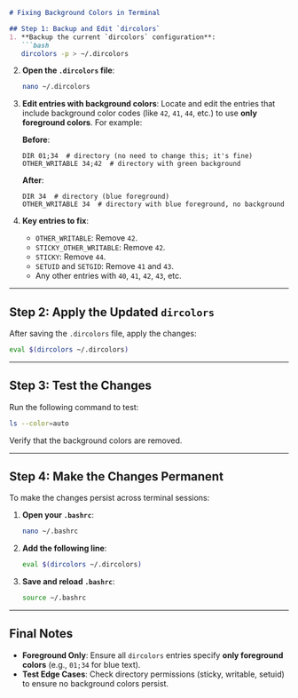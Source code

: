```markdown
# Fixing Background Colors in Terminal

## Step 1: Backup and Edit `dircolors`
1. **Backup the current `dircolors` configuration**:
   ```bash
   dircolors -p > ~/.dircolors
   ```

2. **Open the `.dircolors` file**:
   ```bash
   nano ~/.dircolors
   ```

3. **Edit entries with background colors**:
   Locate and edit the entries that include background color codes (like `42`, `41`, `44`, etc.) to use **only foreground colors**. For example:

   **Before**:
   ```plaintext
   DIR 01;34  # directory (no need to change this; it's fine)
   OTHER_WRITABLE 34;42  # directory with green background
   ```

   **After**:
   ```plaintext
   DIR 34  # directory (blue foreground)
   OTHER_WRITABLE 34  # directory with blue foreground, no background
   ```

4. **Key entries to fix**:
   - `OTHER_WRITABLE`: Remove `42`.
   - `STICKY_OTHER_WRITABLE`: Remove `42`.
   - `STICKY`: Remove `44`.
   - `SETUID` and `SETGID`: Remove `41` and `43`.
   - Any other entries with `40`, `41`, `42`, `43`, etc.

---

## Step 2: Apply the Updated `dircolors`
After saving the `.dircolors` file, apply the changes:
```bash
eval $(dircolors ~/.dircolors)
```

---

## Step 3: Test the Changes
Run the following command to test:
```bash
ls --color=auto
```
Verify that the background colors are removed.

---

## Step 4: Make the Changes Permanent
To make the changes persist across terminal sessions:

1. **Open your `.bashrc`**:
   ```bash
   nano ~/.bashrc
   ```

2. **Add the following line**:
   ```bash
   eval $(dircolors ~/.dircolors)
   ```

3. **Save and reload `.bashrc`**:
   ```bash
   source ~/.bashrc
   ```

---

## Final Notes
- **Foreground Only**: Ensure all `dircolors` entries specify **only foreground colors** (e.g., `01;34` for blue text).
- **Test Edge Cases**: Check directory permissions (sticky, writable, setuid) to ensure no background colors persist.
